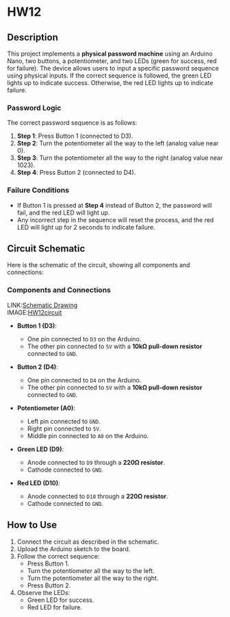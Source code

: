# HW12

## **Description**
This project implements a **physical password machine** using an Arduino Nano, two buttons, a potentiometer, and two LEDs (green for success, red for failure). The device allows users to input a specific password sequence using physical inputs. If the correct sequence is followed, the green LED lights up to indicate success. Otherwise, the red LED lights up to indicate failure.

### **Password Logic**
The correct password sequence is as follows:
1. **Step 1**: Press Button 1 (connected to D3).
2. **Step 2**: Turn the potentiometer all the way to the left (analog value near 0).
3. **Step 3**: Turn the potentiometer all the way to the right (analog value near 1023).
4. **Step 4**: Press Button 2 (connected to D4).

### **Failure Conditions**
- If Button 1 is pressed at **Step 4** instead of Button 2, the password will fail, and the red LED will light up.
- Any incorrect step in the sequence will reset the process, and the red LED will light up for 2 seconds to indicate failure.

## **Circuit Schematic**

Here is the schematic of the circuit, showing all components and connections:

### **Components and Connections**
LINK:[Schematic Drawing](https://app.cirkitdesigner.com/project/485fc07d-0ace-4c3e-b583-2e203025ef68)  
IMAGE:[HW12circuit](https://drive.google.com/file/d/1Jayxrtx5quGxuCSnPSu12aYNG8JBSbbl/view?usp=sharing)  
- **Button 1 (D3)**:
  - One pin connected to `D3` on the Arduino.
  - The other pin connected to `5V` with a **10kΩ pull-down resistor** connected to `GND`.

- **Button 2 (D4)**:
  - One pin connected to `D4` on the Arduino.
  - The other pin connected to `5V` with a **10kΩ pull-down resistor** connected to `GND`.

- **Potentiometer (A0)**:
  - Left pin connected to `GND`.
  - Right pin connected to `5V`.
  - Middle pin connected to `A0` on the Arduino.

- **Green LED (D9)**:
  - Anode connected to `D9` through a **220Ω resistor**.
  - Cathode connected to `GND`.

- **Red LED (D10)**:
  - Anode connected to `D10` through a **220Ω resistor**.
  - Cathode connected to `GND`.

## **How to Use**
1. Connect the circuit as described in the schematic.
2. Upload the Arduino sketch to the board.
3. Follow the correct sequence:
   - Press Button 1.
   - Turn the potentiometer all the way to the left.
   - Turn the potentiometer all the way to the right.
   - Press Button 2.
4. Observe the LEDs:
   - Green LED for success.
   - Red LED for failure.


